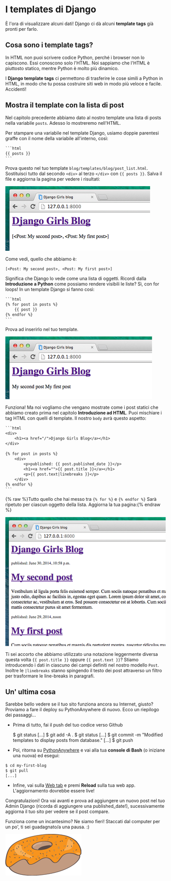 # I templates di Django

È l'ora di visualizzare alcuni dati! Django ci dà alcuni **template tags** già pronti per farlo.

## Cosa sono i template tags?

In HTML non puoi scrivere codice Python, perché i browser non lo capiscono. Essi conoscono solo l'HTML. Noi sappiamo che l'HTML è piuttosto statico, mentre Python è molto più dinamico.

I **Django template tags** ci permettono di trasferire le cose simili a Python in HTML, in modo che tu possa costruire siti web in modo più veloce e facile. Accidenti!

## Mostra il template con la lista di post

Nel capitolo precedente abbiamo dato al nostro template una lista di posts nella variabile `posts`. Adesso lo mostreremo nell'HTML.

Per stampare una variabile nel template Django, usiamo doppie parentesi graffe con il nome della variabile all'interno, così:

    ```html
    {{ posts }}
    ```

Prova questo nel tuo template `blog/templates/blog/post_list.html`. Sostituisci tutto dal secondo `<div>` al terzo `</div>` con `{{ posts }}`. Salva il file e aggiorna la pagina per vedere i risultati:

![Figura 13.1][1]

 [1]: images/step1.png

Come vedi, quello che abbiamo è:

    [<Post: My second post>, <Post: My first post>]
    

Significa che Django lo vede come una lista di oggetti. Ricordi dalla **Introduzione a Python** come possiamo rendere visibili le liste? Sì, con for loops! In un template Django si fanno così:

    ```html
    {% for post in posts %}
        {{ post }}
    {% endfor %}
    ```

Prova ad inserirlo nel tuo template.

![Figura 13.2][2]

 [2]: images/step2.png

Funziona! Ma noi vogliamo che vengano mostrate come i post statici che abbiamo creato prima nel capitolo **Introduzione ad HTML**. Puoi mischiare i tag HTML con quelli di template. Il nostro `body` avrà questo aspetto:

    ```html
    <div>
        <h1><a href="/">Django Girls Blog</a></h1>
    </div>
    
    {% for post in posts %}
        <div>
            <p>published: {{ post.published_date }}</p>
            <h1><a href="">{{ post.title }}</a></h1>
            <p>{{ post.text|linebreaks }}</p>
        </div>
    {% endfor %}
    ```

{% raw %}Tutto quello che hai messo tra `{% for %}` e `{% endfor %}` Sarà ripetuto per ciascun oggetto della lista. Aggiorna la tua pagina:{% endraw %}

![Figura 13.3][3]

 [3]: images/step3.png

Ti sei accorto che abbiamo utilizzato una notazione leggermente diversa questa volta `{{ post.title }}` oppure `{{ post.text }}`? Stiamo introducendo i dati in ciascuno dei campi definiti nel nostro modello `Post`. Inoltre le `|linebreaks` stanno spingendo il testo dei post attraverso un filtro per trasformare le line-breaks in paragrafi.

## Un' ultima cosa

Sarebbe bello vedere se il tuo sito funziona ancora su Internet, giusto? Proviamo a fare il deploy su PythonAnywhere di nuovo. Ecco un riepilogo dei passaggi...

*   Prima di tutto, fai il push del tuo codice verso Github

    $ git status
    [...]
    $ git add -A .
    $ git status
    [...]
    $ git commit -m "Modified templates to display posts from database."
    [...]
    $ git push
    

*   Poi, ritorna su [PythonAnywhere][4] e vai alla tua **console di Bash** (o iniziane una nuova) ed esegui:

 [4]: https://www.pythonanywhere.com/consoles/

    $ cd my-first-blog
    $ git pull
    [...]
    

*   Infine, vai sulla [Web tab][5] e premi **Reload** sulla tua web app. L'aggiornamento dovrebbe essere live!

 [5]: https://www.pythonanywhere.com/web_app_setup/

Congratulazioni! Ora vai avanti e prova ad aggiungere un nuovo post nel tuo Admin Django (ricorda di aggiungere una published_date!), sucessivamente aggiorna il tuo sito per vedere se il post compare.

Funziona come un incantesimo? Ne siamo fieri! Staccati dal computer per un po', ti sei guadagnato/a una pausa. :)

![Figura 13.4][6]

 [6]: images/donut.png